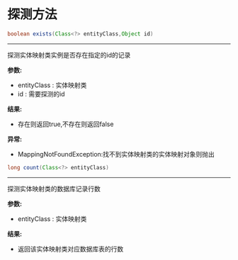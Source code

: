 # 探测方法

<!--sec data-title="exists(Class &lt; ? &gt; entityClass,Object id)" data-id="exists1" data-show=true ces-->

```java
boolean exists(Class<?> entityClass,Object id)
```

------

探测实体映射类实例是否存在指定的id的记录

**参数:**

* entityClass : 实体映射类
* id : 需要探测的id

**结果:**

* 存在则返回true,不存在则返回false

**异常:**

* MappingNotFoundException:找不到实体映射类的实体映射对象则抛出

<!--endsec-->

<!--sec data-title="count(Class &lt; ? &gt; entityClass)" data-id="count1" data-show=true ces-->

```java
long count(Class<?> entityClass)
```

------

探测实体映射类的数据库记录行数

**参数:**

* entityClass : 实体映射类

**结果:**

* 返回该实体映射类对应数据库表的行数

<!--endsec-->